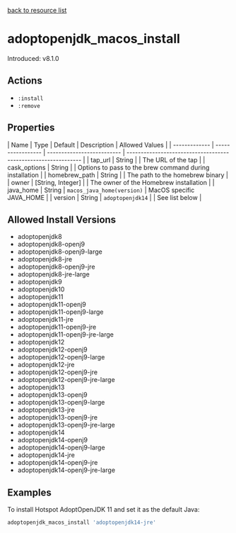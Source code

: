 [back to resource list](https://github.com/sous-chefs/java#resources)

# adoptopenjdk_macos_install

Introduced: v8.1.0

## Actions

- `:install`
- `:remove`

## Properties

| Name          | Type              | Default                    | Description                                                    | Allowed Values |
| ------------- | ----------------- | -------------------------- | -------------------------------------------------------------- |
| tap_url       | String            |                            | The URL of the tap                                             |
| cask_options  | String            |                            | Options to pass to the brew command during installation        |
| homebrew_path | String            |                            | The path to the homebrew binary                                |
| owner         | [String, Integer] |                            | The owner of the Homebrew installation                         |
| java_home     | String            | `macos_java_home(version)` | MacOS specific JAVA_HOME                                       |
| version       | String            | `adoptopenjdk14`           |                                                                | See list below |

## Allowed Install Versions

- adoptopenjdk8
- adoptopenjdk8-openj9
- adoptopenjdk8-openj9-large
- adoptopenjdk8-jre
- adoptopenjdk8-openj9-jre
- adoptopenjdk8-jre-large
- adoptopenjdk9
- adoptopenjdk10
- adoptopenjdk11
- adoptopenjdk11-openj9
- adoptopenjdk11-openj9-large
- adoptopenjdk11-jre
- adoptopenjdk11-openj9-jre
- adoptopenjdk11-openj9-jre-large
- adoptopenjdk12
- adoptopenjdk12-openj9
- adoptopenjdk12-openj9-large
- adoptopenjdk12-jre
- adoptopenjdk12-openj9-jre
- adoptopenjdk12-openj9-jre-large
- adoptopenjdk13
- adoptopenjdk13-openj9
- adoptopenjdk13-openj9-large
- adoptopenjdk13-jre
- adoptopenjdk13-openj9-jre
- adoptopenjdk13-openj9-jre-large
- adoptopenjdk14
- adoptopenjdk14-openj9
- adoptopenjdk14-openj9-large
- adoptopenjdk14-jre
- adoptopenjdk14-openj9-jre
- adoptopenjdk14-openj9-jre-large

## Examples

To install Hotspot AdoptOpenJDK 11 and set it as the default Java:

```ruby
adoptopenjdk_macos_install 'adoptopenjdk14-jre'
```
